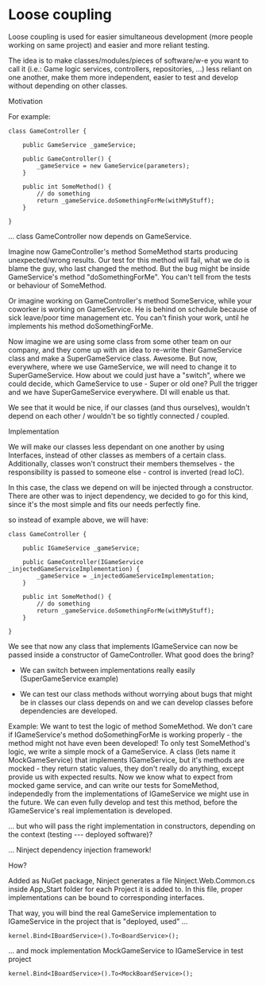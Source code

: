 # Loose coupling

Loose coupling is used for easier simultaneous development (more people working on same project) and easier and more reliant testing.

The idea is to make classes/modules/pieces of software/w-e you want to call it (i.e.: Game logic services, controllers, repositories, ...) less reliant on one another, make them more independent, easier to test and develop without depending on other classes.

Motivation

For example:

```
class GameController {

    public GameService _gameService;

    public GameController() {
        _gameService = new GameService(parameters);
    }

    public int SomeMethod() {
        // do something
        return _gameService.doSomethingForMe(withMyStuff);
    }
    
}
```

... class GameController now depends on GameService.

Imagine now GameController's method SomeMethod starts producing unexpected/wrong results. Our test for this method will fail, what we do is blame the guy, who last changed the method. But the bug might be inside GameService's method "doSomethingForMe". You can't tell from the tests or behaviour of SomeMethod.

Or imagine working on GameController's method SomeService, while your coworker is working on GameService. He is behind on schedule because of sick leave/poor time management etc. You can't finish your work, until he implements his method doSomethingForMe.

Now imagine we are using some class from some other team on our company, and they come up with an idea to re-write their GameService class and make a SuperGameService class. Awesome. But now, everywhere, where we use GameService, we will need to change it to SuperGameService. How about we could just have a "switch", where we could decide, which GameService to use - Super or old one? Pull the trigger and we have SuperGameService everywhere. DI will enable us that.

We see that it would be nice, if our classes (and thus ourselves), wouldn't depend on each other / wouldn't be so tightly connected / coupled.

Implementation

We will make our classes less dependant on one another by using Interfaces, instead of other classes as members of a certain class. Additionally, classes won't construct their members themselves - the responsibility is passed to someone else - control is inverted (read IoC).

In this case, the class we depend on will be injected through a constructor. There are other was to inject dependency, we decided to go for this kind, since it's the most simple and fits our needs perfectly fine.

so instead of example above, we will have:

```
class GameController {

    public IGameService _gameService;

    public GameController(IGameService _injectedGameServiceImplementation) {
        _gameService = _injectedGameServiceImplementation;
    }

    public int SomeMethod() {
        // do something
        return _gameService.doSomethingForMe(withMyStuff);
    }
    
}
```

We see that now any class that implements IGameService can now be passed inside a constructor of GameController. What good does the bring?

* We can switch between implementations really easily (SuperGameService example)

* We can test our class methods without worrying about bugs that might be in classes our class depends on and we can develop classes before dependencies are developed.

Example: We want to test the logic of method SomeMethod. We don't care if IGameService's method doSomethingForMe is working properly - the method might not have even been developed!
To only test SomeMethod's logic, we write a simple mock of a GameService. A class (lets name it MockGameService) that implements IGameService, but it's methods are mocked - they return static values, they don't really do anything, except provide us with expected results.
Now we know what to expect from mocked game service, and can write our tests for SomeMethod, independedly from the implementations of IGameService we might use in the future. We can even fully develop and test this method, before the IGameService's real implementation is developed.

... but who will pass the right implementation in constructors, depending on the context (testing --- deployed software)?

... Ninject dependency injection framework!

How?

Added as NuGet package, Ninject generates a file Ninject.Web.Common.cs inside App_Start folder for each Project it is added to. In this file, proper implementations can be bound to corresponding interfaces.

That way, you will bind the real GameService implementation to IGameService in the project that is "deployed, used" ...

```
kernel.Bind<IBoardService>().To<BoardService>();
```

... and mock implementation MockGameService to IGameService in test project

```
kernel.Bind<IBoardService>().To<MockBoardService>();
```

